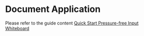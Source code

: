 # Document Application

Please refer to the guide content [Quick Start Pressure-free Input Whiteboard](/code-conception/document.md)